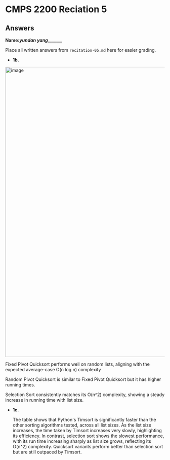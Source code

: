 # CMPS 2200 Reciation 5
## Answers

**Name:**_________yundan yang________________


Place all written answers from `recitation-05.md` here for easier grading.







- **1b.**
<img width="915" alt="image" src="https://github.com/allan-tulane/sp24-recitation-05-Yundyang/assets/143100920/67795f69-918a-4bd5-a6cd-ff750fdd0b85">


Fixed Pivot Quicksort performs well on random lists, aligning with the expected average-case O(n log n) complexity

Random Pivot Quicksort is similar to Fixed Pivot Quicksort but it has higher running times. 

Selection Sort consistently matches its O(n^2) complexity, showing a steady increase in running time with list size.




- **1c.**

  The table shows that Python's Timsort is significantly faster than the other sorting algorithms tested, across all list sizes. As the list size increases, the time taken by Timsort increases very slowly, highlighting its efficiency. In contrast, selection sort shows the slowest performance, with its run time increasing sharply as list size grows, reflecting its O(n^2) complexity. Quicksort variants perform better than selection sort but are still outpaced by Timsort.
